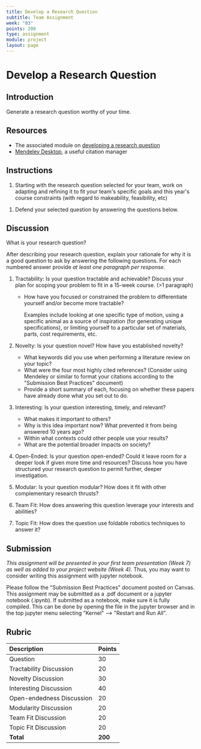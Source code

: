```yaml
---
title: Develop a Research Question
subtitle: Team Assignment
week: "03"
points: 200
type: assignment
module: project
layout: page
---
```


# Develop a Research Question

## Introduction

Generate a research question worthy of your time.

## Resources

* The associated module on [developing a research question](../modules/project/developing-a-research-question.html)
* [Mendeley Desktop](https://www.mendeley.com/download-desktop-new/), a useful citation manager

## Instructions

<!--hide-->

1. Starting with the research question selected for your team, work on adapting and refining it to fit your team's specific goals and this year's course constraints (with regard to makeability, feasibility, etc)
<!--
1. Also share your team's research question in [this spreadsheet](https://docs.google.com/spreadsheets/d/1k6ijByA0g-oJudkLwM-ZLlvPZSHZwZmlc3XL_GJrA-8/edit?usp=sharing).  Your team's research question should be sufficiently unique.
-->
1. Defend your selected question by answering the questions below. 

## Discussion


What is your research question?

After describing your research question, explain your rationale for why it is a good question to ask by answering the following questions.  For each numbered answer provide _at least one paragraph per response_.

1. Tractability: Is your question tractable and achievable?  Discuss your plan for scoping your problem to fit in a 15-week course. (>1 paragraph)
    * How have you focused or constrained the problem to differentiate yourself and/or become more tractable?  

      Examples include looking at one specific type of motion, using a specific animal as a source of inspiration (for generating unique specifications), or limiting yourself to a particular set of materials, parts, cost requirements, etc.

1. Novelty: Is your question novel? How have you established novelty?
    * What keywords did you use when performing a literature review on your topic?
    * What were the four most highly cited references?  (Consider using Mendeley or similar to format your citations according to the "Submission Best Practices" document)
    * Provide a short summary of each, focusing on whether these papers have already done what you set out to do.
1. Interesting: Is your question interesting, timely, and relevant?  
    * What makes it important to others?  
    * Why is this idea important now?  What prevented it from being answered 10 years ago?
    * Within what contexts could other people use your results?  
    * What are the potential broader impacts on society?
1. Open-Ended: Is your question open-ended?  Could it leave room for a deeper look if given more time and resources?  Discuss how you have structured your research question to permit further, deeper investigation. 
1. Modular: Is your question modular?  How does it fit with other complementary research thrusts?
1. Team Fit: How does answering this question leverage your interests and abilities?
1. Topic Fit: How does the question use foldable robotics techniques to answer it?

## Submission

_This assignment will be presented in your first team presentation (Week 7) as well as added to your project website (Week 4)._  Thus, you may want to consider writing this assignment with jupyter notebook.

Please follow the "Submission Best Practices" document posted on Canvas.  This assignment may be submitted as a .pdf document or a jupyter notebook (.ipynb).  If submitted as a notebook, make sure it is fully compiled.  This can be done by opening the file in the jupyter browser and in the top jupyter menu selecting "Kernel" --> "Restart and Run All".

<!--Please create a research question document and upload it to your project website.  Link to it in the main page.-->
<!--Also post your question to [this spreadsheet](https://docs.google.com/spreadsheets/d/1k6ijByA0g-oJudkLwM-ZLlvPZSHZwZmlc3XL_GJrA-8/edit?usp=sharing)-->
<!--unhide-->

## Rubric

| Description               | Points  |
|:--------------------------|:--------|
| Question                  | 30      |
| Tractability Discussion   | 20      |
| Novelty Discussion        | 30      |
| Interesting Discussion    | 40      |
| Open-endedness Discussion | 20      |
| Modularity Discussion     | 20      |
| Team Fit Discussion       | 20      |
| Topic Fit Discussion      | 20      |
| **Total**                 | **200** |
<!--
| Rationale with answers to each question           | 70              |
| Posted to Website                                 | 10              |
| Posted to Spreadsheet                             | 10              |
| Background Reading                                |                 |
| Keyword identification                            |                 |
| Keyword search                                    |                 |
| Background Refinement                             |                 |
| Come up with 10 keywords                          |                 |
| Should be refined with professor and class        |                 |
| Come up with 10 related papers                    |                 |
| 5 within robotics                                 |                 |
| 5 in related fields                               |                 |
| Generate a question                               |                 |
| Be specific                                       |                 |
| Add constraints                                   |                 |
| Combine new concepts from other fields            |                 |
| Add a mechanism by which to solve / understand it |                 |
| **Total**                                         | {{page.points}} |
-->